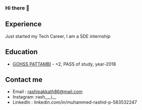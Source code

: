 ### Hi there 👋

<!--
**rashi8643/rashi8643** is a ✨ _special_ ✨ repository because its `README.md` (this file) appears on your GitHub profile.

Here are some ideas to get you started:

- 🔭 I’m currently working on ...
- 🌱 I’m currently learning ...
- 👯 I’m looking to collaborate on ...
- 🤔 I’m looking for help with ...
- 💬 Ask me about ...
- 📫 How to reach me: ...
- 😄 Pronouns: ...
- ⚡ Fun fact: ...
-->

## Experience
Just started my Tech Career,
   I am a SDE internship

## Education

- [GOHSS PATTAMBI](link) - +2, PASS of study, year-2018


## Contact me

- Email     : rashipakkath86@mail.com
- Instagram :rash___i__ 
- LinkedIn  : linkedin.com/in/muhammed-rashid-p-583532247
